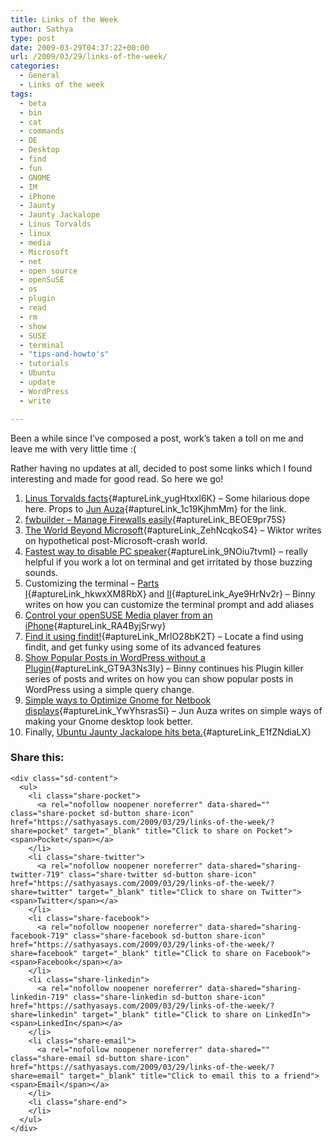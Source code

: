 ```yaml
---
title: Links of the Week
author: Sathya
type: post
date: 2009-03-29T04:37:22+00:00
url: /2009/03/29/links-of-the-week/
categories:
  - General
  - Links of the week
tags:
  - beta
  - bin
  - cat
  - commands
  - DE
  - Desktop
  - find
  - fun
  - GNOME
  - IM
  - iPhone
  - Jaunty
  - Jaunty Jackalope
  - Linus Torvalds
  - linux
  - media
  - Microsoft
  - net
  - open source
  - openSuSE
  - os
  - plugin
  - read
  - rm
  - show
  - SUSE
  - terminal
  - "tips-and-howto's"
  - tutorials
  - Ubuntu
  - update
  - WordPress
  - write

---
```

Been a while since I&#8217;ve composed a post, work&#8217;s taken a toll on me and leave me with very little time :( 

Rather having no updates at all, decided to post some links which I found interesting and made for good read. So here we go!

<!--more-->

  1. [Linus Torvalds facts][1]{#aptureLink_yugHtxxl6K} &#8211; Some hilarious dope here. Props to [Jun Auza][2]{#aptureLink_1c19KjhmMm} for the link.
  2. [fwbuilder &#8211; Manage Firewalls easily][3]{#aptureLink_BEOE9pr75S} 
  3. [The World Beyond Microsoft][4]{#aptureLink_ZehNcqkoS4} &#8211; Wiktor writes on hypothetical post-Microsoft-crash world.
  4. [Fastest way to disable PC speaker][5]{#aptureLink_9NOiu7tvmI} &#8211; really helpful if you work a lot on terminal and get irritated by those buzzing sounds.
  5. Customizing the terminal &#8211; [Parts I][6]{#aptureLink_hkwxXM8RbX} and [II][7]{#aptureLink_Aye9HrNv2r} &#8211; Binny writes on how you can customize the terminal prompt and add aliases
  6. [Control your openSUSE Media player from an iPhone][8]{#aptureLink_RA4ByjSrwy} 
  7. [Find it using findit!][9]{#aptureLink_MrlO28bK2T} &#8211; Locate a find using findit, and get funky using some of its advanced features
  8. [Show Popular Posts in WordPress without a Plugin][10]{#aptureLink_GT9A3Ns3Iy} &#8211; Binny continues his Plugin killer series of posts and writes on how you can show popular posts in WordPress using a simple query change.
  9. [Simple ways to Optimize Gnome for Netbook displays][11]{#aptureLink_YwYhsrasSi} &#8211; Jun Auza writes on simple ways of making your Gnome desktop look better.
 10. Finally, [Ubuntu Jaunty Jackalope hits beta.][12]{#aptureLink_E1fZNdiaLX} 

<div class="sharedaddy sd-sharing-enabled">
  <div class="robots-nocontent sd-block sd-social sd-social-icon-text sd-sharing">
    <h3 class="sd-title">
      Share this:
    </h3>
    
    <div class="sd-content">
      <ul>
        <li class="share-pocket">
          <a rel="nofollow noopener noreferrer" data-shared="" class="share-pocket sd-button share-icon" href="https://sathyasays.com/2009/03/29/links-of-the-week/?share=pocket" target="_blank" title="Click to share on Pocket"><span>Pocket</span></a>
        </li>
        <li class="share-twitter">
          <a rel="nofollow noopener noreferrer" data-shared="sharing-twitter-719" class="share-twitter sd-button share-icon" href="https://sathyasays.com/2009/03/29/links-of-the-week/?share=twitter" target="_blank" title="Click to share on Twitter"><span>Twitter</span></a>
        </li>
        <li class="share-facebook">
          <a rel="nofollow noopener noreferrer" data-shared="sharing-facebook-719" class="share-facebook sd-button share-icon" href="https://sathyasays.com/2009/03/29/links-of-the-week/?share=facebook" target="_blank" title="Click to share on Facebook"><span>Facebook</span></a>
        </li>
        <li class="share-linkedin">
          <a rel="nofollow noopener noreferrer" data-shared="sharing-linkedin-719" class="share-linkedin sd-button share-icon" href="https://sathyasays.com/2009/03/29/links-of-the-week/?share=linkedin" target="_blank" title="Click to share on LinkedIn"><span>LinkedIn</span></a>
        </li>
        <li class="share-email">
          <a rel="nofollow noopener noreferrer" data-shared="" class="share-email sd-button share-icon" href="https://sathyasays.com/2009/03/29/links-of-the-week/?share=email" target="_blank" title="Click to email this to a friend"><span>Email</span></a>
        </li>
        <li class="share-end">
        </li>
      </ul>
    </div>
  </div>
</div>

 [1]: http://linustorvaldsfacts.com/english.html
 [2]: http://www.junauza.com/2009/03/25-mythical-and-humorous-facts-about.html
 [3]: http://debaday.debian.net/2009/03/15/fwbuilder-manage-firewalls-professionally/
 [4]: http://polishlinux.org/reviews/the-world-beyond-microsoft/
 [5]: http://www.linuxscrew.com/2009/03/17/the-fastest-way-to-disable-pc-speaker-in-ubuntu/
 [6]: http://lindesk.com/2009/03/customizing-the-terminal-the-prompt/
 [7]: http://lindesk.com/2009/03/customizing-the-terminal-create-useful-aliases/
 [8]: http://dev.compiz-fusion.org/~cyberorg/2009/03/14/iphone-touch-remote-control-and-streaming-media-on-opensuse/
 [9]: http://www.somgnu.org/shell-find-it-some-examples-of-the-find-command-line-tool/
 [10]: http://feedproxy.google.com/~r/bin-blog/~3/37RVNNfeHwY/
 [11]: http://feedproxy.google.com/~r/SimplyJun/~3/hUYTghnhWXc/simple-and-useful-ways-to-optimize.html
 [12]: http://news.cnet.com/8301-1001_3-10205896-92.html